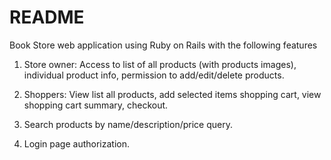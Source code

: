 # README

Book Store web application using Ruby on Rails with the following features

1. Store owner: Access to list of all products (with products images), individual product info, permission to add/edit/delete products.

2. Shoppers: View list all products, add selected items shopping cart, view shopping cart summary, checkout.

3. Search products by name/description/price query.

4. Login page authorization.
